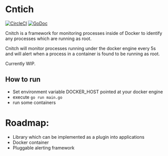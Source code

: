 # Cntich 
[![CircleCI](https://circleci.com/gh/nicholasjackson/cnitch.svg?style=svg)](https://circleci.com/gh/nicholasjackson/cnitch)
[![GoDoc](https://godoc.org/github.com/nicholasjackson/cnitch?status.svg)](https://godoc.org/github.com/nicholasjackson/cnitch)

Cnitch is a framework for monitoring processes inside of Docker to identify any processes which are running as root. 

Cnitch will monitor processes running under the docker engine every 5s and will alert when a process in a container is found to be running as root.


Currently WIP.

## How to run
* Set environment variable DOCKER_HOST pointed at your docker engine
* execute `go run main.go`
* run some containers

# Roadmap:
* Library which can be implemented as a plugin into applications
* Docker container
* Pluggable alerting framework
